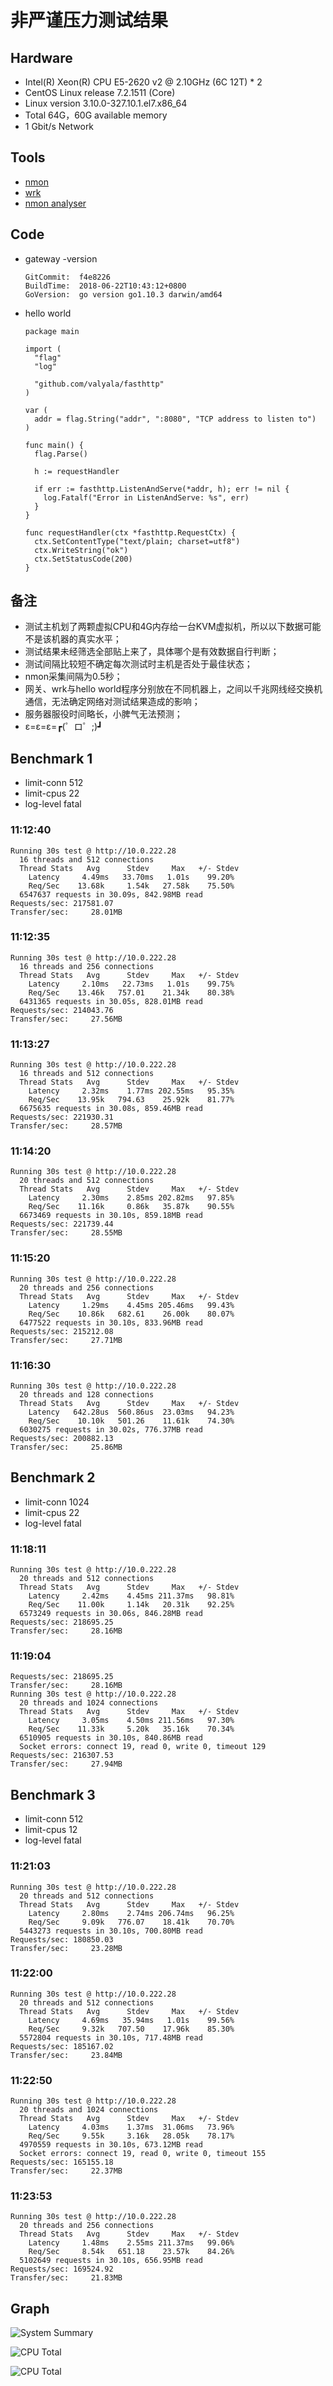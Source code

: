 # 非严谨压力测试结果

## Hardware

- Intel(R) Xeon(R) CPU E5-2620 v2 @ 2.10GHz (6C 12T) * 2
- CentOS Linux release 7.2.1511 (Core)
- Linux version 3.10.0-327.10.1.el7.x86_64
- Total 64G，60G available memory
- 1 Gbit/s Network

## Tools

- [nmon](https://www.ibm.com/developerworks/cn/aix/library/analyze_aix/index.html)
- [wrk](https://github.com/wg/wrk)
- [nmon analyser](https://www.ibm.com/developerworks/aix/library/au-nmon_analyser/index.html)

## Code

- gateway -version

  ```log
  GitCommit:  f4e8226
  BuildTime:  2018-06-22T10:43:12+0800
  GoVersion:  go version go1.10.3 darwin/amd64
  ```

- hello world

  ```golang
  package main

  import (
    "flag"
    "log"

    "github.com/valyala/fasthttp"
  )

  var (
    addr = flag.String("addr", ":8080", "TCP address to listen to")
  )

  func main() {
    flag.Parse()

    h := requestHandler

    if err := fasthttp.ListenAndServe(*addr, h); err != nil {
      log.Fatalf("Error in ListenAndServe: %s", err)
    }
  }

  func requestHandler(ctx *fasthttp.RequestCtx) {
    ctx.SetContentType("text/plain; charset=utf8")
    ctx.WriteString("ok")
    ctx.SetStatusCode(200)
  }
  ```

## 备注

- 测试主机划了两颗虚拟CPU和4G内存给一台KVM虚拟机，所以以下数据可能不是该机器的真实水平；
- 测试结果未经筛选全部贴上来了，具体哪个是有效数据自行判断；
- 测试间隔比较短不确定每次测试时主机是否处于最佳状态；
- nmon采集间隔为0.5秒；
- 网关、wrk与hello world程序分别放在不同机器上，之间以千兆网线经交换机通信，无法确定网络对测试结果造成的影响；
- 服务器服役时间略长，小脾气无法预测；
- ε=ε=ε=┏(゜ロ゜;)┛

## Benchmark 1

- limit-conn 512
- limit-cpus 22
- log-level  fatal

### **11:12:40**

```log
Running 30s test @ http://10.0.222.28
  16 threads and 512 connections
  Thread Stats   Avg      Stdev     Max   +/- Stdev
    Latency     4.49ms   33.70ms   1.01s    99.20%
    Req/Sec    13.68k     1.54k   27.58k    75.50%
  6547637 requests in 30.09s, 842.98MB read
Requests/sec: 217581.07
Transfer/sec:     28.01MB
```

### **11:12:35**

```log
Running 30s test @ http://10.0.222.28
  16 threads and 256 connections
  Thread Stats   Avg      Stdev     Max   +/- Stdev
    Latency     2.10ms   22.73ms   1.01s    99.75%
    Req/Sec    13.46k   757.01    21.34k    80.38%
  6431365 requests in 30.05s, 828.01MB read
Requests/sec: 214043.76
Transfer/sec:     27.56MB
```

### **11:13:27**

```log
Running 30s test @ http://10.0.222.28
  16 threads and 512 connections
  Thread Stats   Avg      Stdev     Max   +/- Stdev
    Latency     2.32ms    1.77ms 202.55ms   95.35%
    Req/Sec    13.95k   794.63    25.92k    81.77%
  6675635 requests in 30.08s, 859.46MB read
Requests/sec: 221930.31
Transfer/sec:     28.57MB
```

### **11:14:20**

```log
Running 30s test @ http://10.0.222.28
  20 threads and 512 connections
  Thread Stats   Avg      Stdev     Max   +/- Stdev
    Latency     2.30ms    2.85ms 202.82ms   97.85%
    Req/Sec    11.16k     0.86k   35.87k    90.55%
  6673469 requests in 30.10s, 859.18MB read
Requests/sec: 221739.44
Transfer/sec:     28.55MB
```

### **11:15:20**

```log
Running 30s test @ http://10.0.222.28
  20 threads and 256 connections
  Thread Stats   Avg      Stdev     Max   +/- Stdev
    Latency     1.29ms    4.45ms 205.46ms   99.43%
    Req/Sec    10.86k   682.61    26.00k    80.07%
  6477522 requests in 30.10s, 833.96MB read
Requests/sec: 215212.08
Transfer/sec:     27.71MB
```

### **11:16:30**

```log
Running 30s test @ http://10.0.222.28
  20 threads and 128 connections
  Thread Stats   Avg      Stdev     Max   +/- Stdev
    Latency   642.28us  560.86us  23.03ms   94.23%
    Req/Sec    10.10k   501.26    11.61k    74.30%
  6030275 requests in 30.02s, 776.37MB read
Requests/sec: 200882.13
Transfer/sec:     25.86MB
```

## Benchmark 2

- limit-conn 1024
- limit-cpus 22
- log-level  fatal

### **11:18:11**

```log
Running 30s test @ http://10.0.222.28
  20 threads and 512 connections
  Thread Stats   Avg      Stdev     Max   +/- Stdev
    Latency     2.42ms    4.45ms 211.37ms   98.81%
    Req/Sec    11.00k     1.14k   20.31k    92.25%
  6573249 requests in 30.06s, 846.28MB read
Requests/sec: 218695.25
Transfer/sec:     28.16MB
```

### **11:19:04**

```log
Requests/sec: 218695.25
Transfer/sec:     28.16MB
Running 30s test @ http://10.0.222.28
  20 threads and 1024 connections
  Thread Stats   Avg      Stdev     Max   +/- Stdev
    Latency     3.05ms    4.50ms 211.56ms   97.30%
    Req/Sec    11.33k     5.20k   35.16k    70.34%
  6510905 requests in 30.10s, 840.86MB read
  Socket errors: connect 19, read 0, write 0, timeout 129
Requests/sec: 216307.53
Transfer/sec:     27.94MB
```

## Benchmark 3

- limit-conn 512
- limit-cpus 12
- log-level  fatal

### **11:21:03**

```log
Running 30s test @ http://10.0.222.28
  20 threads and 512 connections
  Thread Stats   Avg      Stdev     Max   +/- Stdev
    Latency     2.80ms    2.74ms 206.74ms   96.25%
    Req/Sec     9.09k   776.07    18.41k    70.70%
  5443273 requests in 30.10s, 700.80MB read
Requests/sec: 180850.03
Transfer/sec:     23.28MB
```

### **11:22:00**

```log
Running 30s test @ http://10.0.222.28
  20 threads and 512 connections
  Thread Stats   Avg      Stdev     Max   +/- Stdev
    Latency     4.69ms   35.94ms   1.01s    99.56%
    Req/Sec     9.32k   707.50    17.96k    85.30%
  5572804 requests in 30.10s, 717.48MB read
Requests/sec: 185167.02
Transfer/sec:     23.84MB
```

### **11:22:50**

```log
Running 30s test @ http://10.0.222.28
  20 threads and 1024 connections
  Thread Stats   Avg      Stdev     Max   +/- Stdev
    Latency     4.03ms    1.37ms  31.06ms   73.96%
    Req/Sec     9.55k     3.16k   28.05k    78.17%
  4970559 requests in 30.10s, 673.12MB read
  Socket errors: connect 19, read 0, write 0, timeout 155
Requests/sec: 165155.18
Transfer/sec:     22.37MB
```

### **11:23:53**

```log
Running 30s test @ http://10.0.222.28
  20 threads and 256 connections
  Thread Stats   Avg      Stdev     Max   +/- Stdev
    Latency     1.48ms    2.55ms 211.37ms   99.06%
    Req/Sec     8.54k   651.18    23.57k    84.26%
  5102649 requests in 30.10s, 656.95MB read
Requests/sec: 169524.92
Transfer/sec:     21.83MB
```

## Graph

![System Summary](./images/bm_cpu_io_sum.jpg)

![CPU Total](./images/bm_cpu_all.jpg)

![CPU Total](./images/bm_net_packet.png)
